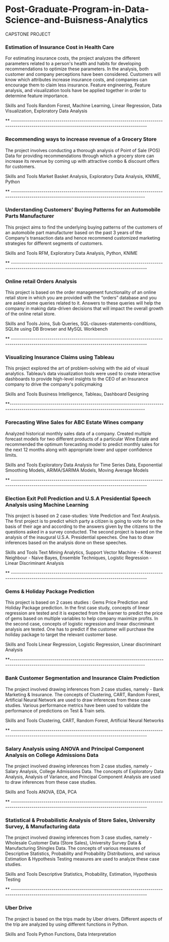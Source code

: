 # Post-Graduate-Program-in-Data-Science-and-Buisness-Analytics

CAPSTONE PROJECT

### Estimation of Insurance Cost in Health Care 

For estimating insurance costs, the project analyzes the different parameters related to a person's health and habits for developing recommendations to optimize these parameters. In the analysis, both customer and company perceptions have been considered. Customers will know which attributes increase insurance costs, and companies can encourage them to claim less insurance.  Feature engineering, Feature analysis, and visualization tools have be applied together in order to determine feature importance. 

Skills and Tools
Random Forest, Machine Learning, Linear Regression, Data Visualization, Exploratory Data Analysis

** -------------------------------------------------------------------------------------------------------------------------------------------------

### Recommending ways to increase revenue of a Grocery Store

The project involves conducting a thorough analysis of Point of Sale (POS) Data for providing recommendations through which a grocery store can increase its revenue by coming up with attractive combo & discount offers for customers.

Skills and Tools
Market Basket Analysis, Exploratory Data Analysis, KNIME, Python

** ------------------------------------------------------------------------------------------------------------------------------------------------

### Understanding Customers' Buying Patterns for an Automobile Parts Manufacturer

This project aims to find the underlying buying patterns of the customers of an automobile part manufacturer based on the past 3 years of the Company's transaction data and hence recommend customized marketing strategies for different segments of customers.

Skills and Tools
RFM, Exploratory Data Analysis, Python, KNIME

** -------------------------------------------------------------------------------------------------------------------------------------------------

### Online retail Orders Analysis

This project is based on the order management functionality of an online retail store in which you are provided with the “orders” database and you are asked some queries related to it. Answers to these queries will help the company in making data-driven decisions that will impact the overall growth of the online retail store.  

Skills and Tools
Joins, Sub Queries, SQL-clauses-statements-conditions, SQLite using DB Browser and MySQL Workbench

** -------------------------------------------------------------------------------------------------------------------------------------------------

### Visualizing Insurance Claims using Tableau

This project explored the art of problem-solving with the aid of visual analytics. Tableau’s data visualization tools were used to create interactive dashboards to provide high-level insights to the CEO of an Insurance company to drive the company's policymaking

Skills and Tools
Business Intelligence, Tableau, Dashboard Designing

**-------------------------------------------------------------------------------------------------------------------------------------------------

### Forecasting Wine Sales for ABC Estate Wines company

Analyzed historical monthly sales data of a company. Created multiple forecast models for two different products of a particular Wine Estate and recommended the optimum forecasting model to predict monthly sales for the next 12 months along with appropriate lower and upper confidence limits.

Skills and Tools
Exploratory Data Analysis for Time Series Data, Exponential Smoothing Models, ARIMA/SARIMA Models, Moving Average Models

** -------------------------------------------------------------------------------------------------------------------------------------------------

### Election Exit Poll Prediction and U.S.A Presidential Speech Analysis using Machine Learning

This project is based on 2 case-studies: Vote Prediction and Text Analysis. The first project is to predict which party a citizen is going to vote for on the basis of their age and according to the answers given by the citizens to the questions asked in a survey conducted. The second project is based on the analysis of the inaugural U.S.A. Presidential speeches. One has to draw inferences based on the analysis done on these speeches.

Skills and Tools
Text Mining Analytics, Support Vector Machine - K Nearest Neighbour - Naive Bayes, Ensemble Techniques, Logistic Regression - Linear Discriminant Analysis

** -------------------------------------------------------------------------------------------------------------------------------------------------

### Gems & Holiday Package Prediction

This project is based on 2 cases studies : Gems Price Prediction and Holiday Package prediction. In the first case study, concepts of linear regression are tested and it is expected from the learner to predict the price of gems based on multiple variables to help company maximize profits. In the second case, concepts of logistic regression and linear discriminant analysis are tested. One has to predict if the customer will purchase the holiday package to target the relevant customer base.

Skills and Tools
Linear Regression, Logistic Regression, Linear discriminant Analysis

**-------------------------------------------------------------------------------------------------------------------------------------------------

### Bank Customer Segmentation and Insurance Claim Prediction

The project involved drawing inferences from 2 case studies, namely - Bank Marketing & Insurance. The concepts of Clustering, CART, Random Forest, Artificial Neural Network are used to draw inferences from these case studies. Various performance metrics have been used to validate the performance of predictions on Test & Train sets.

Skills and Tools
Clustering, CART, Random Forest, Artificial Neural Networks

** -------------------------------------------------------------------------------------------------------------------------------------------------

### Salary Analysis using ANOVA and Principal Component Analysis on College Admissions Data

The project involved drawing inferences from 2 case studies, namely - Salary Analysis, College Admissions Data. The concepts of Exploratory Data Analysis, Analysis of Variance, and Principal Component Analysis are used to draw inferences from these case studies.

Skills and Tools
ANOVA, EDA, PCA

** -------------------------------------------------------------------------------------------------------------------------------------------------

### Statistical & Probabilistic Analysis of Store Sales, University Survey, & Manufacturing data

The project involved drawing inferences from 3 case studies, namely - Wholesale Customer Data (Store Sales), University Survey Data & Manufacturing Shingles Data. The concepts of various measures of Descriptive Statistics, Probability and Probability Distributions, and various Estimation & Hypothesis Testing measures are used to analyze these case studies.

Skills and Tools
Descriptive Statistics, Probability, Estimation, Hypothesis Testing

** -------------------------------------------------------------------------------------------------------------------------------------------------

### Uber Drive

The project is based on the trips made by Uber drivers. Different aspects of the trip are analyzed by using different functions in Python.

Skills and Tools
Python Functions, Data Interpretation



